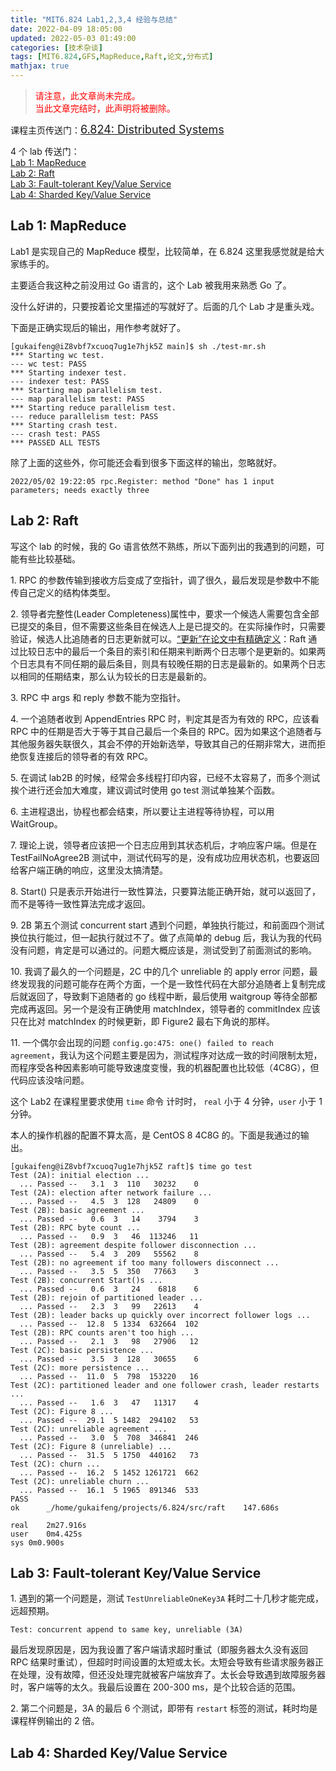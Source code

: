 ```yaml
---
title: "MIT6.824 Lab1,2,3,4 经验与总结"
date: 2022-04-09 18:05:00
updated: 2022-05-03 01:49:00
categories: [技术杂谈]
tags: [MIT6.824,GFS,MapReduce,Raft,论文,分布式]
mathjax: true
---
```






> <font color=red>请注意，此文章尚未完成。</font>  
> <font color=red>当此文章完结时，此声明将被删除。</font>







课程主页传送门：<font size=4px>[6.824: Distributed Systems](http://nil.csail.mit.edu/6.824/2020/)</font>

4 个 lab 传送门：  
[Lab 1: MapReduce](http://nil.csail.mit.edu/6.824/2020/labs/lab-mr.html)  
[Lab 2: Raft](http://nil.csail.mit.edu/6.824/2020/labs/lab-raft.html)  
[Lab 3: Fault-tolerant Key/Value Service](http://nil.csail.mit.edu/6.824/2020/labs/lab-kvraft.html)  
[Lab 4: Sharded Key/Value Service](http://nil.csail.mit.edu/6.824/2020/labs/lab-shard.html)



## Lab 1: MapReduce

Lab1 是实现自己的 MapReduce 模型，比较简单，在 6.824 这里我感觉就是给大家练手的。

主要适合我这种之前没用过 Go 语言的，这个 Lab 被我用来熟悉 Go 了。

没什么好讲的，只要按着论文里描述的写就好了。后面的几个 Lab 才是重头戏。

下面是正确实现后的输出，用作参考就好了。

```
[gukaifeng@iZ8vbf7xcuoq7ug1e7hjk5Z main]$ sh ./test-mr.sh
*** Starting wc test.
--- wc test: PASS
*** Starting indexer test.
--- indexer test: PASS
*** Starting map parallelism test.
--- map parallelism test: PASS
*** Starting reduce parallelism test.
--- reduce parallelism test: PASS
*** Starting crash test.
--- crash test: PASS
*** PASSED ALL TESTS
```

除了上面的这些外，你可能还会看到很多下面这样的输出，忽略就好。

```
2022/05/02 19:22:05 rpc.Register: method "Done" has 1 input parameters; needs exactly three
```

## Lab 2: Raft

写这个 lab 的时候，我的 Go 语言依然不熟练，所以下面列出的我遇到的问题，可能有些比较基础。



1\. RPC 的参数传输到接收方后变成了空指针，调了很久，最后发现是参数中不能传自己定义的结构体类型。

2\. 领导者完整性(Leader Completeness)属性中，要求一个候选人需要包含全部已提交的条目，但不需要这些条目在候选人上是已提交的。在实际操作时，只需要验证，候选人比追随者的日志更新就可以。[“更新”在论文中有精确定义](https://gukaifeng.cn/posts/raft-lun-wen-yue-du-bi-ji/#5-4-1-%E9%80%89%E4%B8%BE%E9%99%90%E5%88%B6)：Raft 通过比较日志中的最后一个条目的索引和任期来判断两个日志哪个是更新的。如果两个日志具有不同任期的最后条目，则具有较晚任期的日志是最新的。如果两个日志以相同的任期结束，那么认为较长的日志是最新的。

3\. RPC 中 args 和 reply 参数不能为空指针。

4\. 一个追随者收到 AppendEntries RPC 时，判定其是否为有效的 RPC，应该看 RPC 中的任期是否大于等于其自己最后一个条目的 RPC。因为如果这个追随者与其他服务器失联很久，其会不停的开始新选举，导致其自己的任期非常大，进而拒绝恢复连接后的领导者的有效 RPC。

5\. 在调试 lab2B 的时候，经常会多线程打印内容，已经不太容易了，而多个测试挨个进行还会加大难度，建议调试时使用 go test 测试单独某个函数。

6\. 主进程退出，协程也都会结束，所以要让主进程等待协程，可以用 WaitGroup。

7\. 理论上说，领导者应该把一个日志应用到其状态机后，才响应客户端。但是在 TestFailNoAgree2B 测试中，测试代码写的是，没有成功应用状态机，也要返回给客户端正确的响应，这里没太搞清楚。

8\. Start() 只是表示开始进行一致性算法，只要算法能正确开始，就可以返回了，而不是等待一致性算法完成才返回。

9\. 2B 第五个测试 concurrent start 遇到个问题，单独执行能过，和前面四个测试换位执行能过，但一起执行就过不了。做了点简单的 debug 后，我认为我的代码没有问题，肯定是可以通过的。问题大概应该是，测试受到了前面测试的影响。

10\. 我调了最久的一个问题是，2C 中的几个 unreliable 的 apply error 问题，最终发现我的问题可能存在两个方面，一个是一致性代码在大部分追随者上复制完成后就返回了，导致剩下追随者的 go 线程中断，最后使用 waitgroup 等待全部都完成再返回。另一个是没有正确使用 matchIndex，领导者的 commitIndex 应该只在比对 matchIndex 的时候更新，即 Figure2 最右下角说的那样。

11\. 一个偶尔会出现的问题 `config.go:475: one() failed to reach agreement`，我认为这个问题主要是因为，测试程序对达成一致的时间限制太短，而程序受各种因素影响可能导致速度变慢，我的机器配置也比较低（4C8G），但代码应该没啥问题。





这个 Lab2 在课程里要求使用  `time` 命令 计时时， `real` 小于 4 分钟，`user` 小于 1分钟。

本人的操作机器的配置不算太高，是 CentOS 8 4C8G 的。下面是我通过的输出。

```
[gukaifeng@iZ8vbf7xcuoq7ug1e7hjk5Z raft]$ time go test
Test (2A): initial election ...
  ... Passed --   3.1  3  110   30232    0
Test (2A): election after network failure ...
  ... Passed --   4.5  3  128   24809    0
Test (2B): basic agreement ...
  ... Passed --   0.6  3   14    3794    3
Test (2B): RPC byte count ...
  ... Passed --   0.9  3   46  113246   11
Test (2B): agreement despite follower disconnection ...
  ... Passed --   5.4  3  209   55562    8
Test (2B): no agreement if too many followers disconnect ...
  ... Passed --   3.5  5  350   77663    3
Test (2B): concurrent Start()s ...
  ... Passed --   0.6  3   24    6818    6
Test (2B): rejoin of partitioned leader ...
  ... Passed --   2.3  3   99   22613    4
Test (2B): leader backs up quickly over incorrect follower logs ...
  ... Passed --  12.8  5 1334  632664  102
Test (2B): RPC counts aren't too high ...
  ... Passed --   2.1  3   98   27906   12
Test (2C): basic persistence ...
  ... Passed --   3.5  3  128   30655    6
Test (2C): more persistence ...
  ... Passed --  11.0  5  798  153220   16
Test (2C): partitioned leader and one follower crash, leader restarts ...
  ... Passed --   1.6  3   47   11317    4
Test (2C): Figure 8 ...
  ... Passed --  29.1  5 1482  294102   53
Test (2C): unreliable agreement ...
  ... Passed --   3.0  5  708  346841  246
Test (2C): Figure 8 (unreliable) ...
  ... Passed --  31.5  5 1750  440162   73
Test (2C): churn ...
  ... Passed --  16.2  5 1452 1261721  662
Test (2C): unreliable churn ...
  ... Passed --  16.1  5 1965  891346  533
PASS
ok  	_/home/gukaifeng/projects/6.824/src/raft	147.686s

real	2m27.916s
user	0m4.425s
sys	0m0.900s
```



## Lab 3: Fault-tolerant Key/Value Service

1\. 遇到的第一个问题是，测试 `TestUnreliableOneKey3A` 耗时二十几秒才能完成，远超预期。

```
Test: concurrent append to same key, unreliable (3A)
```

最后发现原因是，因为我设置了客户端请求超时重试（即服务器太久没有返回 RPC 结果时重试），但超时时间设置的太短或太长。太短会导致有些请求服务器正在处理，没有故障，但还没处理完就被客户端放弃了。太长会导致遇到故障服务器时，客户端等的太久。我最后设置在 200-300 ms，是个比较合适的范围。

2\. 第二个问题是，3A 的最后 6 个测试，即带有 `restart` 标签的测试，耗时均是课程样例输出的 2 倍。

## Lab 4: Sharded Key/Value Service

